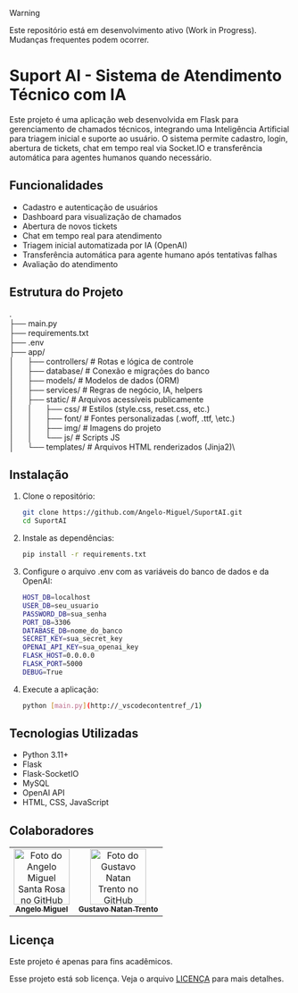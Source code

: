 > [!WARNING]
> Este repositório está em desenvolvimento ativo (Work in Progress). Mudanças frequentes podem ocorrer.

# Suport AI - Sistema de Atendimento Técnico com IA
Este projeto é uma aplicação web desenvolvida em Flask para gerenciamento de chamados técnicos, integrando uma Inteligência Artificial para triagem inicial e suporte ao usuário. O sistema permite cadastro, login, abertura de tickets, chat em tempo real via Socket.IO e transferência automática para agentes humanos quando necessário.

## Funcionalidades

- Cadastro e autenticação de usuários
- Dashboard para visualização de chamados
- Abertura de novos tickets
- Chat em tempo real para atendimento
- Triagem inicial automatizada por IA (OpenAI)
- Transferência automática para agente humano após tentativas falhas
- Avaliação do atendimento

## Estrutura do Projeto

.\
├── main.py\
├── requirements.txt\
├── .env\
├── app/\
│&nbsp;&nbsp;&nbsp;&nbsp;&nbsp;    ├── controllers/        # Rotas e lógica de controle\
│&nbsp;&nbsp;&nbsp;&nbsp;&nbsp;    ├── database/           # Conexão e migrações do banco\
│&nbsp;&nbsp;&nbsp;&nbsp;&nbsp;    ├── models/             # Modelos de dados (ORM)\
│&nbsp;&nbsp;&nbsp;&nbsp;&nbsp;    ├── services/           # Regras de negócio, IA, helpers\
│&nbsp;&nbsp;&nbsp;&nbsp;&nbsp;    ├── static/             # Arquivos acessíveis publicamente\
│&nbsp;&nbsp;&nbsp;&nbsp;&nbsp;    │&nbsp;&nbsp;&nbsp;&nbsp;&nbsp;   ├── css/            # Estilos (style.css, reset.css, etc.)\
│&nbsp;&nbsp;&nbsp;&nbsp;&nbsp;    │&nbsp;&nbsp;&nbsp;&nbsp;&nbsp;   ├── font/           # Fontes personalizadas (.woff, .ttf, \etc.)\
│&nbsp;&nbsp;&nbsp;&nbsp;&nbsp;    │&nbsp;&nbsp;&nbsp;&nbsp;&nbsp;   ├── img/            # Imagens do projeto\
│&nbsp;&nbsp;&nbsp;&nbsp;&nbsp;    │&nbsp;&nbsp;&nbsp;&nbsp;&nbsp;   └── js/             # Scripts JS\
│&nbsp;&nbsp;&nbsp;&nbsp;&nbsp;    └── templates/          # Arquivos HTML renderizados (Jinja2)\

## Instalação

1. Clone o repositório:
      ```sh
      git clone https://github.com/Angelo-Miguel/SuportAI.git
      cd SuportAI

2. Instale as dependências:
      ```sh
      pip install -r requirements.txt

3. Configure o arquivo .env com as variáveis do banco de dados e da OpenAI:
      ```sh
      HOST_DB=localhost
      USER_DB=seu_usuario
      PASSWORD_DB=sua_senha
      PORT_DB=3306
      DATABASE_DB=nome_do_banco
      SECRET_KEY=sua_secret_key
      OPENAI_API_KEY=sua_openai_key
      FLASK_HOST=0.0.0.0
      FLASK_PORT=5000
      DEBUG=True

4. Execute a aplicação:
      ```sh
      python [main.py](http://_vscodecontentref_/1)
      
## Tecnologias Utilizadas
- Python 3.11+
- Flask
- Flask-SocketIO
- MySQL
- OpenAI API
- HTML, CSS, JavaScript

## Colaboradores
<table>
  <tr>
      <td align="center">
      <a href="https://github.com/Angelo-Miguel" title="GitHub de Angelo Miguel Santa Rosa">
        <img src="https://avatars.githubusercontent.com/u/127904294?v=4" width="100px;" alt="Foto do Angelo Miguel Santa Rosa no GitHub"/><br>
        <sub>
          <b>Angelo Miguel</b>
        </sub>
      </a>
    </td>
    <td align="center">
      <a href="https://github.com/Gustavo-Trento123" title="GitHub de Gustavo Natan Trento">
        <img src="https://avatars.githubusercontent.com/u/127904295?v=4" width="100px;" alt="Foto do Gustavo Natan Trento no GitHub"/><br>
        <sub>
          <b>Gustavo Natan Trento</b>
        </sub>
      </a>
    </td>
  </tr>
</table>

## Licença
Este projeto é apenas para fins acadêmicos.

Esse projeto está sob licença. Veja o arquivo [LICENÇA](LICENSE) para mais detalhes.
